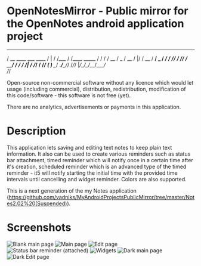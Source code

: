 # OpenNotesMirror - Public mirror for the OpenNotes android application project

   ____                   _   __      __           
  / __ \____  ___  ____  / | / /___  / /____  _____
 / / / / __ \/ _ \/ __ \/  |/ / __ \/ __/ _ \/ ___/
/ /_/ / /_/ /  __/ / / / /|  / /_/ / /_/  __(__  ) 
\____/ .___/\___/_/ /_/_/ |_/\____/\__/\___/____/  
    /_/

Open-source non-commercial software without any licence which would let usage (including commercial),
distribution, redistribution, modification of this code/software - this software is not free (yet).

There are no analytics, advertisements or payments in this application.

# Description

This application lets saving and editing text notes to keep plain text information.
It also can be used to create various reminders such as status bar attachment, timed reminder which
will notify once in a certain time after it's creation, scheduled reminder which is an advanced type
of the timed reminder - it5 will notify starting the initial time with the provided time intervals
until cancelling and widget reminder. Colors are also supported.

This is a next generation of the my Notes application 
(https://github.com/vadniks/MyAndroidProjectsPublicMirror/tree/master/Notes2.02%20(Suspended)).

# Screenshots

![Blank main page](Screenshots/a.png "Blank main page")
![Main page](Screenshots/b.png "Main page")
![Edit page](Screenshots/c.png "Edit page")
![Status bar reminder (attached)](Screenshots/d.png "Status bar reminder (attached)")
![Widgets](Screenshots/e.png "Widgets")
![Dark main page](Screenshots/f.png "Dark main page")
![Dark Edit page](Screenshots/g.png "Dark edit page")
